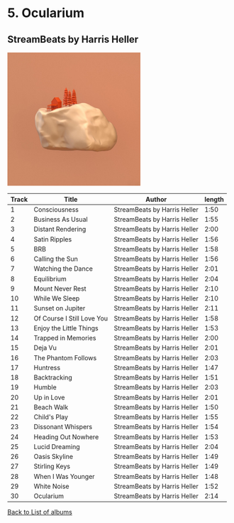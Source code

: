 # 5. Ocularium

## StreamBeats by Harris Heller

<img src="artwork.jpg" width="300" />

| Track | Title                      | Author                       | length |
| ----- | -------------------------- | ---------------------------- | ------ |
| 1     | Consciousness              | StreamBeats by Harris Heller | 1:50   |
| 2     | Business As Usual          | StreamBeats by Harris Heller | 1:55   |
| 3     | Distant Rendering          | StreamBeats by Harris Heller | 2:00   |
| 4     | Satin Ripples              | StreamBeats by Harris Heller | 1:56   |
| 5     | BRB                        | StreamBeats by Harris Heller | 1:58   |
| 6     | Calling the Sun            | StreamBeats by Harris Heller | 1:56   |
| 7     | Watching the Dance         | StreamBeats by Harris Heller | 2:01   |
| 8     | Equilibrium                | StreamBeats by Harris Heller | 2:04   |
| 9     | Mount Never Rest           | StreamBeats by Harris Heller | 2:10   |
| 10    | While We Sleep             | StreamBeats by Harris Heller | 2:10   |
| 11    | Sunset on Jupiter          | StreamBeats by Harris Heller | 2:11   |
| 12    | Of Course I Still Love You | StreamBeats by Harris Heller | 1:58   |
| 13    | Enjoy the Little Things    | StreamBeats by Harris Heller | 1:53   |
| 14    | Trapped in Memories        | StreamBeats by Harris Heller | 2:00   |
| 15    | Deja Vu                    | StreamBeats by Harris Heller | 2:01   |
| 16    | The Phantom Follows        | StreamBeats by Harris Heller | 2:03   |
| 17    | Huntress                   | StreamBeats by Harris Heller | 1:47   |
| 18    | Backtracking               | StreamBeats by Harris Heller | 1:51   |
| 19    | Humble                     | StreamBeats by Harris Heller | 2:03   |
| 20    | Up in Love                 | StreamBeats by Harris Heller | 2:01   |
| 21    | Beach Walk                 | StreamBeats by Harris Heller | 1:50   |
| 22    | Child's Play               | StreamBeats by Harris Heller | 1:55   |
| 23    | Dissonant Whispers         | StreamBeats by Harris Heller | 1:54   |
| 24    | Heading Out Nowhere        | StreamBeats by Harris Heller | 1:53   |
| 25    | Lucid Dreaming             | StreamBeats by Harris Heller | 2:04   |
| 26    | Oasis Skyline              | StreamBeats by Harris Heller | 1:49   |
| 27    | Stirling Keys              | StreamBeats by Harris Heller | 1:49   |
| 28    | When I Was Younger         | StreamBeats by Harris Heller | 1:48   |
| 29    | White Noise                | StreamBeats by Harris Heller | 1:52   |
| 30    | Ocularium                  | StreamBeats by Harris Heller | 2:14   |

[Back to List of albums](/Lo-Fi/)
